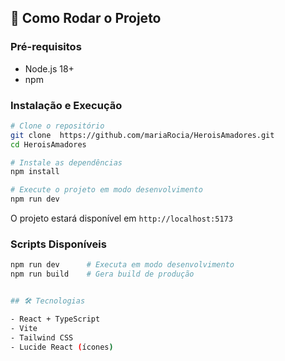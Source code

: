 ## 🚀 Como Rodar o Projeto

### Pré-requisitos
- Node.js 18+ 
- npm

### Instalação e Execução

```bash
# Clone o repositório
git clone  https://github.com/mariaRocia/HeroisAmadores.git
cd HeroisAmadores

# Instale as dependências
npm install

# Execute o projeto em modo desenvolvimento
npm run dev
```

O projeto estará disponível em `http://localhost:5173`

### Scripts Disponíveis

```bash
npm run dev      # Executa em modo desenvolvimento
npm run build    # Gera build de produção


## 🛠️ Tecnologias

- React + TypeScript
- Vite
- Tailwind CSS
- Lucide React (ícones)

